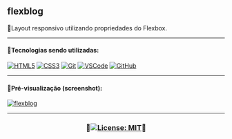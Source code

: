 ## flexblog
🔹Layout responsivo utilizando propriedades do Flexbox.
***
#### 🔹Tecnologias sendo utilizadas:

[![HTML5](https://skills.thijs.gg/icons?i=html)](https://pt.wikipedia.org/wiki/HTML5)
[![CSS3](https://skills.thijs.gg/icons?i=css)](https://pt.wikipedia.org/wiki/CSS3)
[![Git](https://skills.thijs.gg/icons?i=git)](https://pt.wikipedia.org/wiki/Git)
[![VSCode](https://skills.thijs.gg/icons?i=vscode)](https://pt.wikipedia.org/wiki/Visual_Studio_Code)
[![GitHub](https://skills.thijs.gg/icons?i=github)](https://pt.wikipedia.org/wiki/GitHub)

***
#### 🔹Pré-visualização (screenshot):
[![flexblog](https://user-images.githubusercontent.com/80191040/197022741-a05ba95c-0eb8-4c5d-a793-97e8a4c3218f.png)](https://adriwco.github.io/flexblog/)

***
### <p align="center">🔹[![License: MIT](https://img.shields.io/badge/License-MIT-blue.svg)](https://opensource.org/licenses/MIT)🔹</p>
